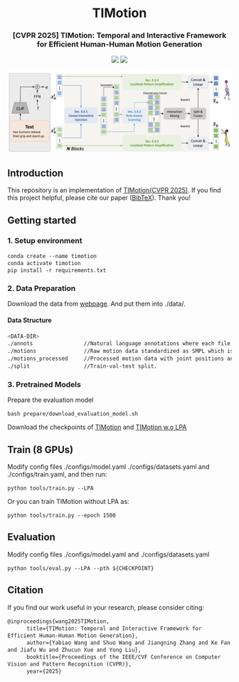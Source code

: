 <div align="center">
  <h1>TIMotion</h1>
  
  <h3>[CVPR 2025] TIMotion: Temporal and Interactive Framework for Efficient Human-Human Motion Generation </h3>
  
  <a href='https://aigc-explorer.github.io/TIMotion-page/'><img src='https://img.shields.io/badge/Project-Page-Green'></a> <a href='https://arxiv.org/abs/2408.17135'><img src='https://img.shields.io/badge/Paper-Arxiv-red'></a> 
  
   <img src="./readme/pipeline.png" width="950px">
   
</div>

## Introduction
This repository is an implementation of [TIMotion(CVPR 2025)](https://arxiv.org/abs/2408.17135). If you find this project helpful, please cite our paper ([BibTeX](#bib_cit)). Thank you!



## Getting started

### 1. Setup environment

```shell
conda create --name timotion
conda activate timotion
pip install -r requirements.txt
```

### 2. Data Preparation


Download the data from [webpage](https://tr3e.github.io/intergen-page/). And put them into ./data/.

#### Data Structure
```sh
<DATA-DIR>
./annots                //Natural language annotations where each file consisting of three sentences.
./motions               //Raw motion data standardized as SMPL which is similiar to AMASS.
./motions_processed     //Processed motion data with joint positions and rotations (6D representation) of SMPL 22 joints kinematic structure.
./split                 //Train-val-test split.
```


### 3. Pretrained Models

Prepare the evaluation model

```shell
bash prepare/download_evaluation_model.sh
```

Download the checkpoints of [TIMotion](https://drive.google.com/file/d/15WE1kiITcrwva3QTGW86plgxA8zmufq4/view?usp=sharing) and [TIMotion w.o LPA](https://drive.google.com/file/d/1c_yqF1gtXUapgX7spt52bXSFKVdhbpDD/view?usp=sharing)




## Train (8 GPUs)


Modify config files ./configs/model.yaml ./configs/datasets.yaml and ./configs/train.yaml, and then run:

```shell
python tools/train.py --LPA
```

Or you can train TIMotion without LPA as:

```shell
python tools/train.py --epoch 1500
```


## Evaluation


Modify config files ./configs/model.yaml and ./configs/datasets.yaml

```shell
python tools/eval.py --LPA --pth ${CHECKPOINT}
```



## Citation

If you find our work useful in your research, please consider citing:
<a id="bib_cit"></a>

```
@inproceedings{wang2025TIMotion,
      title={TIMotion: Temporal and Interactive Framework for Efficient Human-Human Motion Generation}, 
      author={Yabiao Wang and Shuo Wang and Jiangning Zhang and Ke Fan and Jiafu Wu and Zhucun Xue and Yong Liu},
      booktitle={Proceedings of the IEEE/CVF Conference on Computer Vision and Pattern Recognition (CVPR)},
      year={2025}
```

